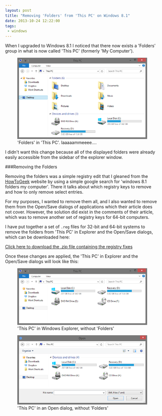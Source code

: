 ```yaml
---
layout: post
title: "Removing 'Folders' from 'This PC' on Windows 8.1"
date: 2013-10-24 12:22:00
tags:
 - windows
---
```


When I upgraded to Windows 8.1 I noticed that there now exists a 'Folders' group in what is now called 'This PC' (formerly 'My Computer').

<figure>
  <img src="/assets/2013-10-24-win81-remove-folders-this-pc/Win81FoldersThisPC.png" />
  <figcaption>'Folders' in 'This PC'. laaaaammeeee....</figcaption>
</figure>

I didn't want this change because all of the displayed folders were already easily accessible from the sidebar of the explorer window.

###Removing the Folders

Removing the folders was a simple registry edit that I gleaned from the [HowToGeek][] website by using a simple google search for 'windows 8.1 folders my computer'.  There it talks about which registry keys to remove and how to only remove select entries.

For my purposes, I wanted to remove them all, and I also wanted to remove them from the Open/Save dialogs of applications which their article does not cover.  However, the solution did exist in the comments of their article, which was to remove another set of registry keys for 64-bit computers. 

I have put together a set of `.reg` files for 32-bit and 64-bit systems to remove the folders from 'This PC' in Explorer and the Open/Save dialogs, which can be downloaded here:

[Click here to download the .zip file containing the registry fixes][download]

Once these changes are applied, the 'This PC' in Explorer and the Open/Save dialogs will look like this:

<figure>
  <img src="/assets/2013-10-24-win81-remove-folders-this-pc/Win81FoldersRemovedThisPC.png" />
  <figcaption>'This PC' in Windows Explorer, without 'Folders'</figcaption>
</figure>

<figure>
  <img src="/assets/2013-10-24-win81-remove-folders-this-pc/Win81FoldersRemovedOpenDialog.png" />
  <figcaption>'This PC' in an Open dialog, without 'Folders'</figcaption>
</figure>

[HowToGeek]:http://www.howtogeek.com/168081/how-to-remove-the-folders-from-my-computer-in-windows-8.1/ 
[download]:/assets/2013-10-24-win81-remove-folders-this-pc/Win8.1RemoveFoldersRegKeys.zip